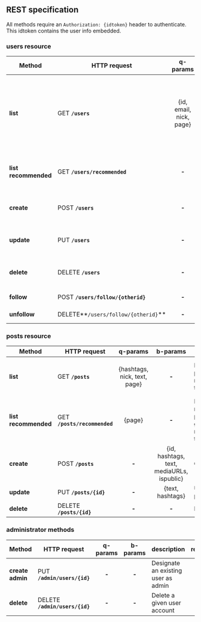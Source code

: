 ## REST specification

All methods require an `Authorization: {idtoken}` header to authenticate.
This idtoken contains the user info embedded.

### users resource

| Method | HTTP request | q-params | b-params | description | response |
|--------|--------------|:--------:|:-------:|-------------|:--------:|
| **list** | GET **`/users`** | {id, email, nick, page} | **-** | Get user(s) by the given qparams | List of {id, nick, bio, followers, followings} (if no qparams provided, empty list is returned) |
| **list recommended** | GET  **`/users/recommended`** | **-** | **-** | Get recomended user(s) for the given user | List of {id, nick, bio} |
| **create** | POST **`/users`**  | **-** | {email, nick, zone, bio} | Creates a user | **-** |
| **update** | PUT **`/users`**  | **-** | {nick, bio} | Updates information of given user | **-** |
| **delete** | DELETE **`/users`** | **-** | **-** | Delete account (of user issuing the query) | **-** |
| **follow** | POST **`/users/follow/{otherid}`** | **-** | **-** | Follows a user | **-** |
| **unfollow** | DELETE**`/users/follow/{otherid}`** | **-** | **-** | Unfollows a user | **-** |

### posts resource

| Method | HTTP request | q-params | b-params | description | response |
|--------|--------------|:-------:|:-------:|-------------|:--------:|
| **list** | GET **`/posts`** | {hashtags, nick, text, page} | **-**  | List visible posts matched by the filter | List of {nick, timestamp, text, mediaURIs} |
| **list recommended** | GET **`/posts/recommended`** | {page} | **-**  | List recommended posts for the given user, matched by the filter | List of {nick, timestamp, text, mediaURIs} |
| **create** | POST **`/posts`** | **-** | {id, hashtags, text, mediaURLs, ispublic} | Creates a post | **-** |
| **update** | PUT **`/posts/{id}`** | **-** | {text, hashtags} | Updates a post | **-** |
| **delete** | DELETE **`/posts/{id}`** | **-** | **-** | Deletes a post | **-** |

### administrator methods 
| Method | HTTP request | q-params | b-params | description | response |
|--------|--------------|:--------:|:-------:|-------------|:--------:|
| **create admin** | PUT **`/admin/users/{id}`**  | **-** | **-** | Designate an existing user as admin | **-** |
| **delete** | DELETE **`/admin/users/{id}`** | **-** | **-** | Delete a given user account | **-** |


